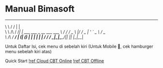 # Manual Bimasoft

 __          __  _                          
 \ \        / / | |                         
  \ \  /\  / /__| | ___ ___  _ __ ___   ___ 
   \ \/  \/ / _ \ |/ __/ _ \| '_ ` _ \ / _ \
    \  /\  /  __/ | (_| (_) | | | | | |  __/
     \/  \/ \___|_|\___\___/|_| |_| |_|\___|
                                                                                    
Untuk Daftar Isi, cek menu di sebelah kiri (Untuk Mobile 📱, cek hamburger menu sebelah kiri atas)

Quick Start
[!ref Cloud CBT Online](./simulasi-mandiri/cbt-online/quick-start.md)
[!ref CBT Offline](./simulasi-mandiri/cbt-offline/quick-start.md)

